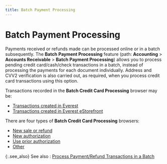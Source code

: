 ```yaml
---
title: Batch Payment Processing
---
```


# Batch Payment Processing


Payments received or refunds made can be processed online or in a batch  subsequently. The **Batch** **Payment Processing** feature (path: **Accounting** > **Accounts 
 Receivable** > **Batch** **Payment Processing**) allows you to process  pending credit card/cash/check transactions in a batch, instead of processing  the payments for each document individually. Address and CVV2 verification  is also carried out, as required, when you process credit card transactions  using this option.


Transactions recorded in the **Batch 
 Credit Card Processing** browser may be:

- [Transactions  created in Everest]({{site.acc_baseurl}}/customer-receipts-and-refunds/batch-payment-processing/transactions_created_in_everest.html)
- [Transactions  created in Everest eStorefront]({{site.acc_baseurl}}/customer-receipts-and-refunds/batch-payment-processing/transactions_created_in_everest_e_commerce.html)



There are four types of **Batch Credit 
 Card Processing** browsers:

- [New  sale or refund]({{site.acc_baseurl}}/customer-receipts-and-refunds/batch-payment-processing/batch_credit_card_process_new_sale_or_refund_browser.html)
- [New  authorization]({{site.acc_baseurl}}/customer-receipts-and-refunds/batch-payment-processing/batch_credit_card_process_new_authorization_browser.html)
- [Use  prior authorization]({{site.acc_baseurl}}/customer-receipts-and-refunds/batch-payment-processing/batch_credit_card_process_use_prior_authorization_browser.html)
- [Other]({{site.acc_baseurl}}/customer-receipts-and-refunds/batch-payment-processing/batch_credit_card_process_others_browser.html)



{:.see_also}
See also
: [Process  Payment/Refund Transactions in a Batch]({{site.acc_baseurl}}/misc/process_payment_refund_transactions_in_a_batch.html)
